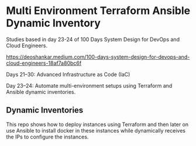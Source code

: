 # Multi Environment Terraform Ansible Dynamic Inventory

Studies based in day 23-24 of 100 Days System Design for DevOps and Cloud Engineers.

https://deoshankar.medium.com/100-days-system-design-for-devops-and-cloud-engineers-18af7a80bc6f

Days 21–30: Advanced Infrastructure as Code (IaC)

Day 23–24: Automate multi-environment setups using Terraform and Ansible dynamic inventories.

## Dynamic Inventories

This repo shows how to deploy instances using Terraform and then later on use Ansible to install docker in these instances while dynamically receives the IPs to configure the instances.


